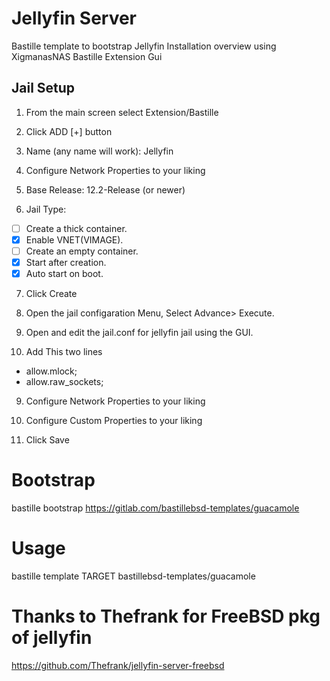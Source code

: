 # Jellyfin Server
Bastille template to bootstrap Jellyfin
Installation overview using XigmanasNAS Bastille Extension Gui

## Jail Setup
1. From the main screen select Extension/Bastille

2. Click ADD [+] button

3. Name (any name will work): Jellyfin

4. Configure Network Properties to your liking

5. Base Release: 12.2-Release (or newer)

6. Jail Type: 
- [ ] Create a thick container.
- [x] Enable VNET(VIMAGE).
- [ ] Create an empty container.
- [x] Start after creation.
- [x] Auto start on boot.

7. Click Create

8. Open the jail configaration Menu, Select Advance> Execute.

9. Open and edit the jail.conf for jellyfin jail using the GUI.

10. Add This two lines
- allow.mlock;
- allow.raw_sockets;

9. Configure Network Properties to your liking

10. Configure Custom Properties to your liking

11. Click Save


# Bootstrap
bastille bootstrap https://gitlab.com/bastillebsd-templates/guacamole

# Usage
bastille template TARGET bastillebsd-templates/guacamole

# Thanks to Thefrank for FreeBSD pkg of jellyfin
https://github.com/Thefrank/jellyfin-server-freebsd
